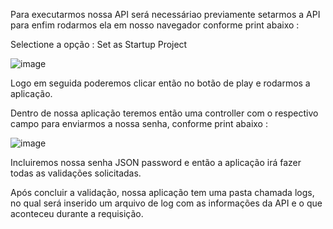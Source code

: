 Para executarmos nossa API será necessáriao previamente setarmos a API para enfim rodarmos ela em nosso navegador conforme print abaixo : 

Selectione a opção : Set as Startup Project 

![image](https://github.com/Vitor176/FrattinaAPI/assets/56492256/838dc8a2-cacd-46ef-ba39-67f7a61fea55)

Logo em seguida poderemos clicar então no botão de play e rodarmos a aplicação.

Dentro de nossa aplicação teremos então uma controller com o respectivo campo para enviarmos a nossa senha, conforme print abaixo : 

![image](https://github.com/Vitor176/FrattinaAPI/assets/56492256/c3b1ac5e-f773-4bc1-8178-0926a04b95e0)

Incluiremos nossa senha JSON password e então a aplicação irá fazer todas as validações solicitadas. 

Após concluir a validação, nossa aplicação tem uma pasta chamada logs, no qual será inserido um arquivo de log com as informações da API e o que aconteceu durante a requisição.

